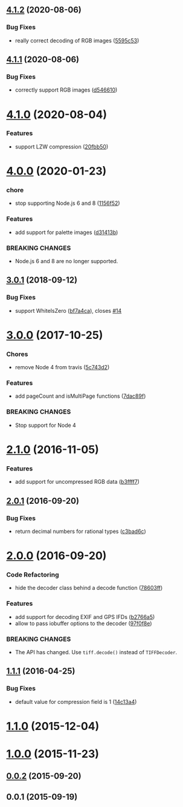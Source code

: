 ## [4.1.2](https://github.com/image-js/tiff/compare/v4.1.1...v4.1.2) (2020-08-06)


### Bug Fixes

* really correct decoding of RGB images ([5595c53](https://github.com/image-js/tiff/commit/5595c539469dfd3e8e2b617511f8327b94c86a77))



## [4.1.1](https://github.com/image-js/tiff/compare/v4.1.0...v4.1.1) (2020-08-06)


### Bug Fixes

* correctly support RGB images ([d546610](https://github.com/image-js/tiff/commit/d5466101845fd90c8a5225857ff0d7216d51b88d))



# [4.1.0](https://github.com/image-js/tiff/compare/v4.0.0...v4.1.0) (2020-08-04)


### Features

* support LZW compression ([20fbb50](https://github.com/image-js/tiff/commit/20fbb501b8855489e91ae22f519760c2112aae68))



# [4.0.0](https://github.com/image-js/tiff/compare/v3.0.1...v4.0.0) (2020-01-23)


### chore

* stop supporting Node.js 6 and 8 ([1156f52](https://github.com/image-js/tiff/commit/1156f52aaa4210dfb9ee2fef052b775298b86b81))


### Features

* add support for palette images ([d31413b](https://github.com/image-js/tiff/commit/d31413b09ed8f589107f7c1ffae06d5ea2e22b49))


### BREAKING CHANGES

* Node.js 6 and 8 are no longer supported.



<a name="3.0.1"></a>
## [3.0.1](https://github.com/image-js/tiff/compare/v3.0.0...v3.0.1) (2018-09-12)


### Bug Fixes

* support WhiteIsZero ([bf7a4ca](https://github.com/image-js/tiff/commit/bf7a4ca)), closes [#14](https://github.com/image-js/tiff/issues/14)



<a name="3.0.0"></a>
# [3.0.0](https://github.com/image-js/tiff/compare/v2.1.0...v3.0.0) (2017-10-25)


### Chores

* remove Node 4 from travis ([5c743d2](https://github.com/image-js/tiff/commit/5c743d2))


### Features

* add pageCount and isMultiPage functions ([7dac89f](https://github.com/image-js/tiff/commit/7dac89f))


### BREAKING CHANGES

* Stop support for Node 4



<a name="2.1.0"></a>
# [2.1.0](https://github.com/image-js/tiff/compare/v2.0.1...v2.1.0) (2016-11-05)


### Features

* add support for uncompressed RGB data ([b3ffff7](https://github.com/image-js/tiff/commit/b3ffff7))



<a name="2.0.1"></a>
## [2.0.1](https://github.com/image-js/tiff/compare/v2.0.0...v2.0.1) (2016-09-20)


### Bug Fixes

* return decimal numbers for rational types ([c3bad6c](https://github.com/image-js/tiff/commit/c3bad6c))



<a name="2.0.0"></a>
# [2.0.0](https://github.com/image-js/tiff/compare/v1.1.1...v2.0.0) (2016-09-20)


### Code Refactoring

* hide the decoder class behind a decode function ([78603ff](https://github.com/image-js/tiff/commit/78603ff))


### Features

* add support for decoding EXIF and GPS IFDs ([b2766a5](https://github.com/image-js/tiff/commit/b2766a5))
* allow to pass iobuffer options to the decoder ([97f0f8e](https://github.com/image-js/tiff/commit/97f0f8e))


### BREAKING CHANGES

*  The API has changed. Use `tiff.decode()` instead of `TIFFDecoder`.



<a name="1.1.1"></a>
## [1.1.1](https://github.com/image-js/tiff/compare/v1.1.0...v1.1.1) (2016-04-25)


### Bug Fixes

* default value for compression field is 1 ([14c13a4](https://github.com/image-js/tiff/commit/14c13a4))



<a name="1.1.0"></a>
# [1.1.0](https://github.com/image-js/tiff/compare/v1.0.0...v1.1.0) (2015-12-04)



<a name="1.0.0"></a>
# [1.0.0](https://github.com/image-js/tiff/compare/v0.0.2...v1.0.0) (2015-11-23)



<a name="0.0.2"></a>
## [0.0.2](https://github.com/image-js/tiff/compare/v0.0.1...v0.0.2) (2015-09-20)



<a name="0.0.1"></a>
## 0.0.1 (2015-09-19)



